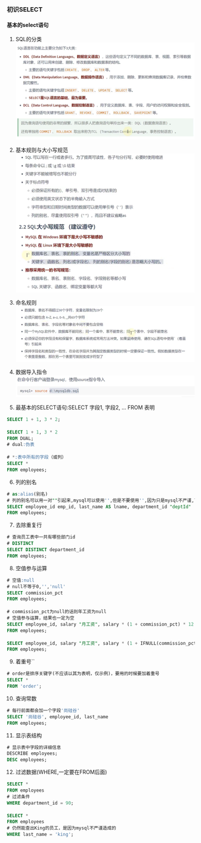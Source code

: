 ### 初识SELECT

#### 基本的select语句

1. SQL的分类  
   ![img.png](images/sql分类.png)
2. 基本规则与大小写规范  
   ![img.png](images/基本规则.png)
3. 命名规则  
   ![img.png](images/命名规则.png)
4. 数据导入指令  
   ![img.png](images/数据导入指令.png)

5. 最基本的SELECT语句:SELECT 字段1, 字段2, ... FROM 表明

```sql
SELECT 1 + 1, 3 * 2;

SELECT 1 + 1, 3 * 2
FROM DUAL;
# dual:伪表

# *:表中所有的字段（或列）
SELECT *
FROM employees;
```

6. 列的别名

```sql
# as:alias(别名)
# 列的别名可以用一对""引起来,mysql可以使用'',但是不要使用'',因为只是mysql不严谨,可以是中文
SELECT employee_id emp_id, last_name AS lname, department_id "deptId"
FROM employees;
```

7. 去除重复行

```sql
# 查询员工表中一共有哪些部门id
# DISTINCT
SELECT DISTINCT department_id
FROM employees;
```

8. 空值参与运算

```sql
# 空值:null
# null不等于0,'','null'
SELECT commission_pct
FROM employees;

# commission_pct为null的话则年工资为null
# 空值参与运算，结果也一定为空
SELECT employee_id, salary "月工资", salary * (1 + commission_pct) * 12 "年工资", commission_pct
FROM employees;

SELECT employee_id, salary "月工资", salary * (1 + IFNULL(commission_pct, 0)) * 12 "年工资", commission_pct
FROM employees;
```

9. 着重号``

```sql
# order是排序关键字(不应该以其为表明，仅示例)，要用的时候要加着重号
SELECT *
FROM 'order';
```

10. 查询常数

```sql
# 每行前面都会加一个字段'尚硅谷'
SELECT '尚硅谷', employee_id, last_name
FROM employees;
```

11. 显示表结构

```sql
# 显示表中字段的详细信息
DESCRIBE employees;
DESC employees;
```

12. 过滤数据(WHERE,一定要在FROM后面)

```sql
SELECT *
FROM employees
# 过滤条件
WHERE department_id = 90;

SELECT *
FROM employees
# 仍然能查出King的员工，是因为mysql不严谨造成的
WHERE last_name = 'king';
```


